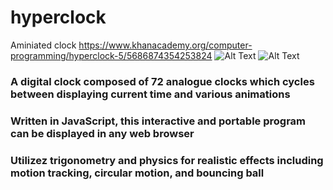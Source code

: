 # hyperclock
Aminiated clock
https://www.khanacademy.org/computer-programming/hyperclock-5/5686874354253824
![Alt Text](hyperclock1.2.gif)
![Alt Text](hyperclock1.1.gif)

### A digital clock composed of 72 analogue clocks which cycles between displaying current time and various animations
### Written in JavaScript, this interactive and portable program can be displayed in any web browser
### Utilizez trigonometry and physics for realistic effects including motion tracking, circular motion, and bouncing ball
